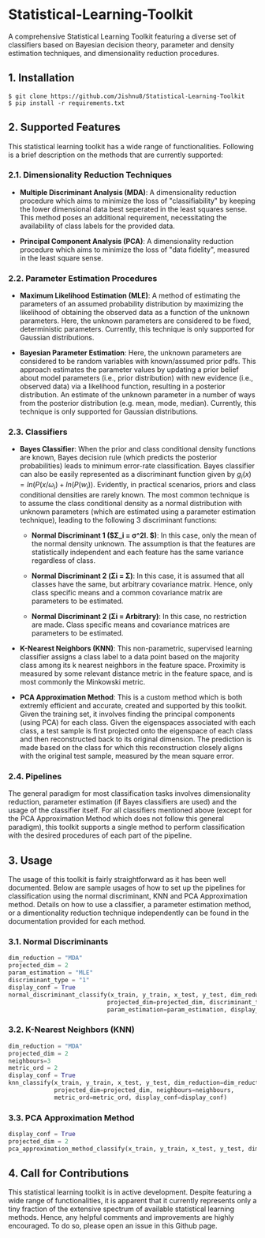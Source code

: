 # Statistical-Learning-Toolkit
A comprehensive Statistical Learning Toolkit featuring a diverse set of classifiers based on Bayesian decision theory, parameter and density estimation techniques, and dimensionality reduction procedures.

## 1. Installation 
```
$ git clone https://github.com/Jishnu8/Statistical-Learning-Toolkit
$ pip install -r requirements.txt
```

## 2. Supported Features
This statistical learning toolkit has a wide range of functionalities. Following is a brief description on the methods that are currently supported:

### 2.1. Dimensionality Reduction Techniques
* **Multiple Discriminant Analysis (MDA)**: A dimensionality reduction procedure which aims to minimize the loss of "classifiability" by keeping the lower dimensional data best seperated in the least squares sense. This method poses an additional requirement,  necessitating the availability of class labels for the provided data.
  
* **Principal Component Analysis (PCA)**: A dimensionality reduction procedure which aims to minimize the loss of "data fidelity", measured in the least square sense.

### 2.2. Parameter Estimation Procedures
* **Maximum Likelihood Estimation (MLE)**: A method of estimating the parameters of an assumed probability distribution by maximizing the likelihood of obtaining the observed data as a function of the unknown parameters. Here, the unknown parameters are considered to be fixed, deterministic parameters. Currently, this technique is only supported for Gaussian distributions.
  
* **Bayesian Parameter Estimation**: Here, the unknown parameters are considered to be random variables with known/assumed prior pdfs. This approach estimates the parameter values by updating a prior belief about model parameters (i.e., prior distribution) with new evidence (i.e., observed data) via a likelihood function, resulting in a posterior distribution. An estimate of the unknown parameter in a number of ways from the posterior distribution (e.g. mean, mode, median). Currently, this technique is only supported for Gaussian distributions.

### 2.3. Classifiers
* **Bayes Classifier**: When the prior and class conditional density functions are known, Bayes decision rule (which predicts the posterior probabilities) leads to minimum error-rate classification. Bayes classifier can also be easily represented as a discriminant function given by $g_i(x) = ln(P(x/ω_i) + ln(P(w_i))$. Evidently, in practical scenarios, priors and class conditional densities are rarely known. The most common technique is to assume the class conditional density as a normal distribution with unknown parameters (which are estimated using a parameter estimation technique), leading to the following 3 discriminant functions:
  
  * **Normal Discriminant 1 ($Σ_i = σ^2I. $)**: In this case, only the mean of the normal density unknown. The assumption is that the features are statistically independent and
each feature has the same variance regardless of class.

  * **Normal Discriminant 2 (Σi = Σ)**: In this case, it is assumed that all classes have the same, but arbitrary covariance matrix. Hence, only class specific means and a common covariance matrix are parameters to be estimated.
    
  * **Normal Discriminant 2 (Σi = Arbitrary)**: In this case, no restriction are made. Class specific means and covariance matrices are parameters to be estimated.

* **K-Nearest Neighbors (KNN)**: This non-parametric, supervised learning classifier assigns a class label to a data point based on the majority class among its k nearest neighbors in the feature space. Proximity is measured by some relevant distance metric in the feature space, and is most commonly the Minkowski metric.

* **PCA Approximation Method**: This is a custom method which is both extremly efficient and accurate, created and supported by this toolkit. Given the training set, it involves finding the principal components (using PCA) for each class. Given the eigenspaces associated with each class, a test sample is first projected onto the eigenspace of each class and then reconstructed back to its original dimension. The prediction is made based on the class for which this reconstruction closely aligns with the original test sample, measured by the mean square error.
  
### 2.4. Pipelines
The general paradigm for most classification tasks involves dimensionality reduction, parameter estimation (if Bayes classifiers are used) and the usage of the classifier itself. For all classifiers mentioned above (except for the PCA Approximation Method which does not follow this general paradigm), this toolkit supports a single method to perform classification with the desired procedures of each part of the pipeline.

## 3. Usage

The usage of this toolkit is fairly straightforward as it has been well documented. Below are sample usages of how to set up the pipelines for classification using the normal discriminant, KNN and PCA Approximation method. Details on how to use a classifier, a parameter estimation method, or a dimentionality reduction technique independently can be found in the documentation provided for each method.

### 3.1. Normal Discriminants

```python
dim_reduction = "MDA"
projected_dim = 2
param_estimation = "MLE"
discriminant_type = "1"
display_conf = True
normal_discriminant_classify(x_train, y_train, x_test, y_test, dim_reduction=dim_reduction, 
                            projected_dim=projected_dim, discriminant_type=discriminant_type, 
                            param_estimation=param_estimation, display_conf=display_conf)
```

### 3.2. K-Nearest Neighbors (KNN)
```python
dim_reduction = "MDA"
projected_dim = 2
neighbours=3
metric_ord = 2
display_conf = True
knn_classify(x_train, y_train, x_test, y_test, dim_reduction=dim_reduction, 
             projected_dim=projected_dim, neighbours=neighbours, 
             metric_ord=metric_ord, display_conf=display_conf)
```

### 3.3. PCA Approximation Method
```python
display_conf = True
projected_dim = 2
pca_approximation_method_classify(x_train, y_train, x_test, y_test, dim=dim, display_conf=display_conf)
```

## 4. Call for Contributions

This statistical learning toolkit is in active development. Despite featuring a wide range of functionalities, it is apparent that it currently represents only a tiny fraction of the extensive spectrum of available statistical learning methods.  Hence, any helpful comments and improvements are highly encouraged. To do so, please open an issue in this Github page.


